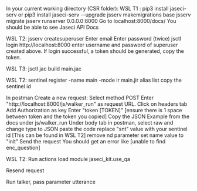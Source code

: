 In your current working directory (CSR folder):
WSL T1 :
pip3 install jaseci-serv or pip3 install jaseci-serv --upgrade
jsserv makemigrations base
jsserv migrate
jsserv runserver 0.0.0.0:8000
Go to localhost:8000/docs/
You should be able to see Jaseci API Docs

WSL T2:
jsserv createsuperuser
Enter email
Enter password (twice)
jsctl
login http://localhost:8000
enter username and password of superuser created above.
If login successful, a token should be generated, copy the token.

WSL T3:
jsctl jac build main.jac

WSL T2:
sentinel register -name main -mode ir main.jir
alias list
copy the sentinel id

In postman
Create a new request:
Select method POST
Enter "http://localhost:8000/js/walker_run" as request URL.
Click on headers tab
Add Authorization as key
Enter "token [TOKEN]" [ensure there is 1 space between token and the token you copied]
Copy the JSON Example from the docs under js/walker_run
Under body tab in postman, select raw and change type to JSON
paste the code
replace "snt" value with your sentinel id [This can be found in WSL T2]
remove nd parameter
set name value to "init"
Send the request
You should get an error like [unable to find enc_question]

WSL T2:
Run actions load module jaseci_kit.use_qa

Resend request

Run talker,
pass parameter utterance